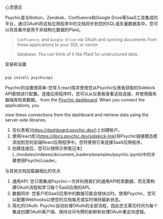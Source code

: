 心灵感应


Psychic是与Notion、Zendesk、Confluence和Google Drive等SaaS工具集成的平台，通过OAuth将这些应用程序中的文档同步到您的SQL或矢量数据库中。您可以将其看作是用于非结构化数据的Plaid。
> `Confluence`, and `Google Drive` via OAuth and syncing documents from these applications to your SQL or vector

> database. You can think of it like Plaid for unstructured data. 



安装和设置


```bash

pip install psychicapi
```



Psychic的设置很简单-您导入react库并使用您从Psychic仪表板获取的Sidekick API密钥进行配置。连接应用程序时，您可以从仪表板查看这些连接，并使用服务器端库检索数据。
from the [Psychic dashboard](https://dashboard.psychic.dev/). When you connect the applications, you  

view these connections from the dashboard and retrieve data using the server-side libraries.

 

1. 在仪表板](https://dashboard.psychic.dev/)上创建帐户。
2. 使用react库](https://docs.psychic.dev/sidekick-link)将Psychic链接模态框添加到您的前端React应用程序中。您将使用它来连接SaaS应用程序。
3. 创建连接后，您可以按照示例笔记本](../modules/indexes/document_loaders/examples/psychic.ipynb)中的步骤使用PsychicLoader。




与其他文档加载器相比的优点


1. 通用API: 您只需集成Psychic一次并利用我们的通用API检索数据，而无需构建OAuth流程和学习每个SaaS应用的API。
2. 数据同步: 您客户的SaaS应用中的数据可能会很快过时。使用Psychic，您可以配置Webhooks以使您的文档每天或实时保持最新状态。
3. 简化的OAuth: Psychic自动处理OAuth的全部流程，因此您无需花时间为每个集成创建OAuth客户端、保持访问令牌的新鲜和处理OAuth重定向逻辑。
